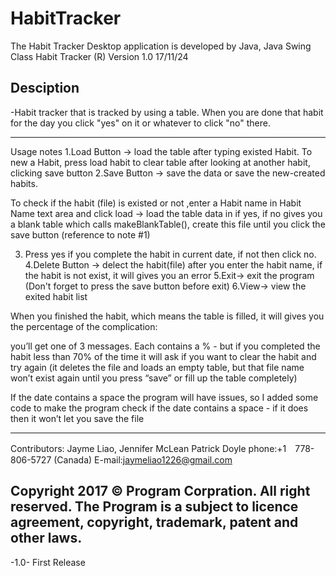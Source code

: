 # HabitTracker
The Habit Tracker Desktop application is developed by Java, Java Swing Class
Habit Tracker (R) Version 1.0 17/11/24

Desciption
--------------------------------------------
-Habit tracker that is tracked by using a table. When you are done that habit for the day you click "yes" on it 
or whatever to click "no" there. 





----------------------------------------------
Usage notes
1.Load Button -> load the table after typing existed Habit.  To new a Habit, press load habit to clear table 
  after looking at another habit, clicking save button 
2.Save Button -> save the data or save the new-created habits.
   
   To check if the habit (file) is existed or not ,enter a Habit name in Habit Name text area and click load
   -> load the table data in if yes, if no gives you a blank table which calls makeBlankTable(), create this file 
   until you click the save button (reference to note #1)
   
3. Press yes if you complete the habit in current date, if not then click no.
4.Delete Button -> delect the habit(file) after you enter the habit name, if the habit is not exist, it will gives you 
  an error
5.Exit-> exit the program (Don't forget to press the save button before exit)
6.View-> view the exited habit list

When you finished the habit, which means the table is filled, it will gives you the percentage of the complication:  

you’ll get one of 3 messages. Each contains a % - but if you completed the habit less than 70% of the time it will 
ask if you want to clear the habit and try again (it deletes the file and loads an 
empty table, but that file name won’t exist again until you press “save” or fill up the table completely)

If the date contains a space the program will have issues, so I added some code to make the program check if the date contains
a space - if it does then it won’t let you save the file

-----------------------------------------------
Contributors: Jayme Liao, Jennifer McLean Patrick Doyle
phone:+1　778-806-5727 (Canada)
E-mail:jaymeliao1226@gmail.com

Copyright 2017 © Program Corpration. All right reserved.
The Program is a subject to licence agreement, copyright,
trademark, patent and other laws. 
-----------------------------------------------
-1.0- First Release
